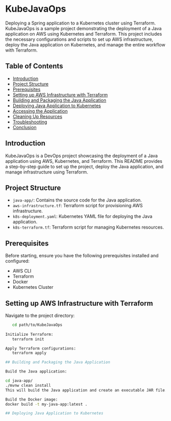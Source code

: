 # KubeJavaOps
Deploying a Spring application to a Kubernetes cluster using Terraform. KubeJavaOps is a sample project demonstrating the deployment of a Java application on AWS using Kubernetes and Terraform. This project includes the necessary configurations and scripts to set up AWS infrastructure, deploy the Java application on Kubernetes, and manage the entire workflow with Terraform.

## Table of Contents

- [Introduction](#introduction)
- [Project Structure](#project-structure)
- [Prerequisites](#prerequisites)
- [Setting up AWS Infrastructure with Terraform](#setting-up-aws-infrastructure-with-terraform)
- [Building and Packaging the Java Application](#building-and-packaging-the-java-application)
- [Deploying Java Application to Kubernetes](#deploying-java-application-to-kubernetes)
- [Accessing the Application](#accessing-the-application)
- [Cleaning Up Resources](#cleaning-up-resources)
- [Troubleshooting](#troubleshooting)
- [Conclusion](#conclusion)

## Introduction

KubeJavaOps is a DevOps project showcasing the deployment of a Java application using AWS, Kubernetes, and Terraform. This README provides a step-by-step guide to set up the project, deploy the Java application, and manage infrastructure using Terraform.

## Project Structure

- `java-app/`: Contains the source code for the Java application.
- `aws-infrastructure.tf`: Terraform script for provisioning AWS infrastructure.
- `k8s-deployment.yaml`: Kubernetes YAML file for deploying the Java application.
- `k8s-terraform.tf`: Terraform script for managing Kubernetes resources.

## Prerequisites

Before starting, ensure you have the following prerequisites installed and configured:

- AWS CLI
- Terraform
- Docker
- Kubernetes Cluster

## Setting up AWS Infrastructure with Terraform

Navigate to the project directory:

```bash
   cd path/to/KubeJavaOps
   
Initialize Terraform:
   terraform init

Apply Terraform configurations:
   terraform apply

## Building and Packaging the Java Application

Build the Java application:

cd java-app/
./mvnw clean install
This will build the Java application and create an executable JAR file.

Build the Docker image:
docker build -t my-java-app:latest .

## Deploying Java Application to Kubernetes
